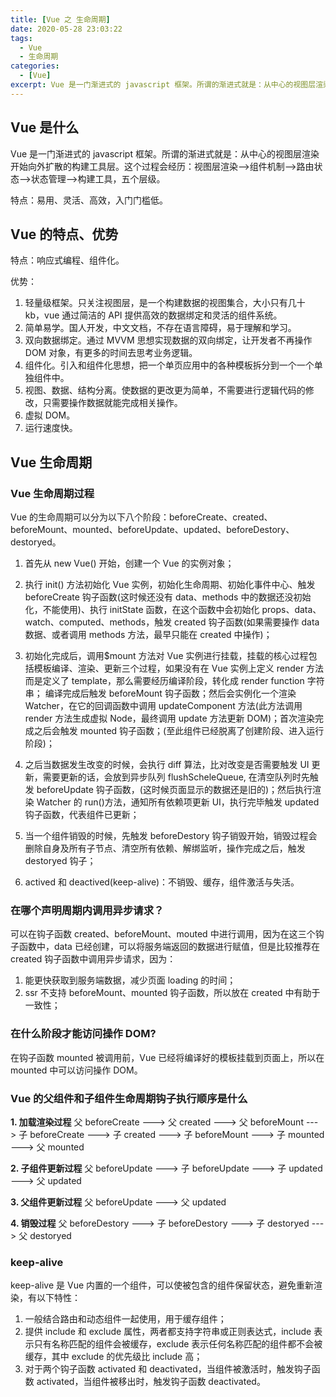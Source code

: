 ```yaml
---
title: [Vue 之 生命周期]
date: 2020-05-28 23:03:22
tags:
  - Vue
  - 生命周期
categories:
  - [Vue]
excerpt: Vue 是一门渐进式的 javascript 框架。所谓的渐进式就是：从中心的视图层渲染开始向外扩散的构建工具层。这个过程会经历：视图层渲染-->组件机制-->路由状态-->状态管理-->构建工具，五个层级。
---
```


## Vue 是什么

Vue 是一门渐进式的 javascript 框架。所谓的渐进式就是：从中心的视图层渲染开始向外扩散的构建工具层。这个过程会经历：视图层渲染-->组件机制-->路由状态-->状态管理-->构建工具，五个层级。

特点：易用、灵活、高效，入门门槛低。

## Vue 的特点、优势

特点：响应式编程、组件化。

优势：

1. 轻量级框架。只关注视图层，是一个构建数据的视图集合，大小只有几十 kb，vue 通过简洁的 API 提供高效的数据绑定和灵活的组件系统。
2. 简单易学。国人开发，中文文档，不存在语言障碍，易于理解和学习。
3. 双向数据绑定。通过 MVVM 思想实现数据的双向绑定，让开发者不再操作 DOM 对象，有更多的时间去思考业务逻辑。
4. 组件化。引入和组件化思想，把一个单页应用中的各种模板拆分到一个一个单独组件中。
5. 视图、数据、结构分离。使数据的更改更为简单，不需要进行逻辑代码的修改，只需要操作数据就能完成相关操作。
6. 虚拟 DOM。
7. 运行速度快。

## Vue 生命周期

### Vue 生命周期过程

Vue 的生命周期可以分为以下八个阶段：beforeCreate、created、beforeMount、mounted、beforeUpdate、updated、beforeDestory、destoryed。

1. 首先从 new Vue() 开始，创建一个 Vue 的实例对象；

2. 执行 init() 方法初始化 Vue 实例，初始化生命周期、初始化事件中心、触发 beforeCreate 钩子函数(这时候还没有 data、methods 中的数据还没初始化，不能使用)、执行 initState 函数，在这个函数中会初始化 props、data、watch、computed、methods，触发 created 钩子函数(如果需要操作 data 数据、或者调用 methods 方法，最早只能在 created 中操作)；

3. 初始化完成后，调用\$mount 方法对 Vue 实例进行挂载，挂载的核心过程包括模板编译、渲染、更新三个过程，如果没有在 Vue 实例上定义 render 方法而是定义了 template，那么需要经历编译阶段，转化成 render function 字符串； 编译完成后触发 beforeMount 钩子函数；然后会实例化一个渲染 Watcher，在它的回调函数中调用 updateComponent 方法(此方法调用 render 方法生成虚拟 Node，最终调用 update 方法更新 DOM)；首次渲染完成之后会触发 mounted 钩子函数；(至此组件已经脱离了创建阶段、进入运行阶段)；

4. 之后当数据发生改变的时候，会执行 diff 算法，比对改变是否需要触发 UI 更新，需要更新的话，会放到异步队列 flushScheleQueue, 在清空队列时先触发 beforeUpdate 钩子函数，(这时候页面显示的数据还是旧的)；然后执行渲染 Watcher 的 run()方法，通知所有依赖项更新 UI，执行完毕触发 updated 钩子函数，代表组件已更新；

5. 当一个组件销毁的时候，先触发 beforeDestory 钩子销毁开始，销毁过程会删除自身及所有子节点、清空所有依赖、解绑监听，操作完成之后，触发 destoryed 钩子；

6. actived 和 deactived(keep-alive)：不销毁、缓存，组件激活与失活。

### 在哪个声明周期内调用异步请求？

可以在钩子函数 created、beforeMount、mouted 中进行调用，因为在这三个钩子函数中，data 已经创建，可以将服务端返回的数据进行赋值，但是比较推荐在 created 钩子函数中调用异步请求，因为：

1. 能更快获取到服务端数据，减少页面 loading 的时间；
2. ssr 不支持 beforeMount、mounted 钩子函数，所以放在 created 中有助于一致性；

### 在什么阶段才能访问操作 DOM?

在钩子函数 mounted 被调用前，Vue 已经将编译好的模板挂载到页面上，所以在 mounted 中可以访问操作 DOM。

### Vue 的父组件和子组件生命周期钩子执行顺序是什么

**1. 加载渲染过程**
父 beforeCreate ---> 父 created ---> 父 beforeMount ---> 子 beforeCreate ---> 子 created ---> 子 beforeMount ---> 子 mounted ---> 父 mounted

**2. 子组件更新过程**
父 beforeUpdate ---> 子 beforeUpdate ---> 子 updated ---> 父 updated

**3. 父组件更新过程**
父 beforeUpdate ---> 父 updated

**4. 销毁过程**
父 beforeDestory ---> 子 beforeDestory ---> 子 destoryed ---> 父 destoryed

### keep-alive

keep-alive 是 Vue 内置的一个组件，可以使被包含的组件保留状态，避免重新渲染，有以下特性：

1. 一般结合路由和动态组件一起使用，用于缓存组件；
2. 提供 include 和 exclude 属性，两者都支持字符串或正则表达式，include 表示只有名称匹配的组件会被缓存，exclude 表示任何名称匹配的组件都不会被缓存，其中 exclude 的优先级比 include 高；
3. 对于两个钩子函数 activated 和 deactivated，当组件被激活时，触发钩子函数 activated，当组件被移出时，触发钩子函数 deactivated。
